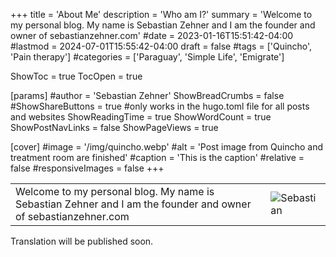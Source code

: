 +++
title = 'About Me'
description = 'Who am I?'
summary = 'Welcome to my personal blog. My name is Sebastian Zehner and I am the founder and owner of sebastianzehner.com'
#date = 2023-01-16T15:51:42-04:00
#lastmod = 2024-07-01T15:55:42-04:00
draft = false
#tags = ['Quincho', 'Pain therapy']
#categories = ['Paraguay', 'Simple Life', 'Emigrate']

ShowToc = true
TocOpen = true

[params]
    #author = 'Sebastian Zehner'
    ShowBreadCrumbs = false
    #ShowShareButtons = true #only works in the hugo.toml file for all posts and websites
    ShowReadingTime = true
    ShowWordCount = true
    ShowPostNavLinks = false
    ShowPageViews = true

[cover]
    #image = '/img/quincho.webp'
    #alt = 'Post image from Quincho and treatment room are finished'
    #caption = 'This is the caption'
    #relative = false
    #responsiveImages = false
+++

|   |   |
|---|---|
|Welcome to my personal blog. My name is Sebastian Zehner and I am the founder and owner of sebastianzehner.com|![Sebastian](/img/galleries/about/sebastian.webp)|

Translation will be published soon.



 